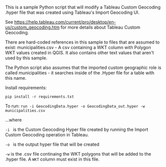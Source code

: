 This is a sample Python script that will modify a Tableau Custom Geocoding .hyper file that was created using Tableau's Import Geocoding UI.

See https://help.tableau.com/current/pro/desktop/en-us/custom_geocoding.htm for more details about Tableau Custom Geocoding.

There are hard-coded references in this sample to files that are assumed to exist:
municipalities.csv - A csv containing a WKT column with Polygon WKT values created in QGIS.  It also contains other text values that aren't used by this sample.

The Python script also assumes that the imported custom geographic role is called municipalities - it searches inside of the .Hyper file for a table with this name.

Install requirements:

`pip install -r requirements.txt`

To run:
`run -i GeocodingData.hyper -o GeocodingData_out.hyper -w municipalities.csv `

...where

`-i ` is the Custom Geocoding Hyper file created by running the Import Custom Geocoding operation in Tableau.

`-o ` is the output hyper file that will be created

`-w` is the .csv file continaing the WKT polygons that will be added to the .hyper file. A `WKT` column must exist in this file.

